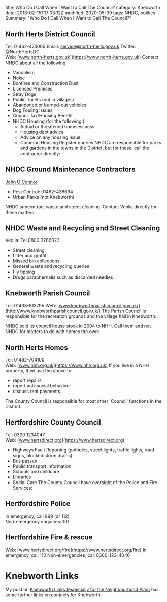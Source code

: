 title: Who Do I Call When I Want to Call The Council?
category: Knebworth
date: 2018-02-15T17:03:12Z
modified: 2020-05-09
tags: NHDC, politics
Summary: "Who Do I Call When I Want to Call The Council?"


## North Herts District Council
Tel: 01462-474000
Email: service@north-herts.gov.uk
Twitter: @NorthHertsDC  
Web: [www.north-herts.gov.uk](https://www.north-herts.gov.uk)
Contact NHDC about all the following:
* Vandalism
* Noise
* Bonfires and Construction Dust
* Licensed Premises
* Stray Dogs
* Public Toilets (not in villages)
* Abandoned or burned-out vehicles
* Dog Fouling issues
* Council Tax/Housing Benefit
* NHDC Housing (for the following:)
  * Actual or threatened homelessness
  * Housing debt advice
  * Advice on any housing issue
  * Common Housing Register queries
NHDC are responsible for parks and gardens in the towns in the District, but for these, call the contractor directly:
## NHDC Ground Maintenance Contractors
[John O'Connor](https://www.johnoconner.co.uk)
* Pest Control: 01462-436694
* Urban Parks (not Knebworth)

NHDC subcontract waste and street cleaning. Contact Veolia directly for these matters:
## NHDC Waste and Recycling and Street Cleaning
Veolia: Tel 0800 3286023
* Street cleaning
* Litter and graffiti
* Missed bin collections
* General waste and recycling queries
* Fly tipping
* Drugs paraphernalia such as discarded needles


## Knebworth Parish Council
Tel: 01438-813795
Web: [www.knebworthparishcouncil.gov.uk/](http://www.knebworthparishcouncil.gov.uk/)
The Parish Council is responsible for the recreation grounds and the village hall in Knebworth.

NHDC sold its council house stock in 2004 to NHH. Call them and not NHDC for matters to do with homes the own:
## North Herts Homes
Tel: 01462-704100  
Web: [www.nhh.org.uk](https://www.nhh.org.uk)
If you live in a NHH property, then use the above to:
* report repairs
* report anti-social behaviour
* discuss rent payments


The County Council is responsible for most other 'Council' functions in the District.
## Hertfordshire County Council
Tel: 0300 1234047  
Web: [www.hertsdirect.org](https://www.hertsdirect.org)
* Highways Fault Reporting (potholes, street lights, traffic lights, road signs, blocked storm drains)
* Bus passes
* Public transport information
* Schools and childcare
* Libraries
* Social Care
The County Council have oversight of the Police and Fire Services:
## Hertfordshire Police
In emergency, call 999 (or 112)  
Non-emergency enquiries: 101.
## Hertfordshire Fire &amp; rescue
Web: [www.hertsdirect.org/fire](https://www.hertsdirect.org/fire)
In emergency, call 112
Non-emergencies, call 0300-123-4046
# Knebworth Links
My post on [Knebworth Links (especially for the Neighbourhood Plan)](/2017/visionlinks/) has some further links on contacts for Knebworth.
